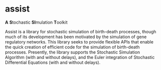 assist
======

**A** **S**tochastic **SI**mulation **T**oolkit

Assist is a library for stochastic simulation of birth-death processes, though much of its development has been motivated by the simulation of gene regulatory networks. This library seeks to provide flexible APIs that enable the quick creation of efficient code for the simulation of birth-death processes. Presently, the library supports the Stochastic Simulation Algorithm (with and without delays), and the Euler integration of Stochastic Differential Equations (with and without delays). 
